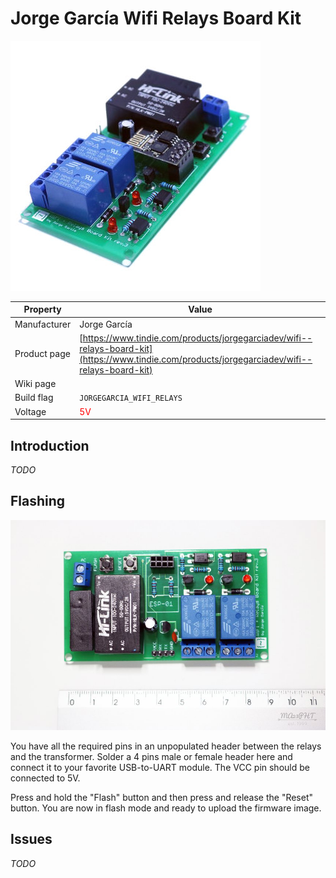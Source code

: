 # Jorge García Wifi Relays Board Kit

![Jorge García Wifi Relays Board Kit](images/devices/jorgegarcia-wifi-relays.jpg)

|Property|Value|
|---|---|
|Manufacturer|Jorge García|
|Product page|[https://www.tindie.com/products/jorgegarciadev/wifi--relays-board-kit](https://www.tindie.com/products/jorgegarciadev/wifi--relays-board-kit)|
|Wiki page||
|Build flag|`JORGEGARCIA_WIFI_RELAYS`|
|Voltage|<span style="color:red">5V</span>|

## Introduction

*TODO*

## Flashing

![Wifi Relays Board Kit - Top view](images/flashing/jorge-garcia-wifi-relays-board-lit-flash.jpg)

You have all the required pins in an unpopulated header between the relays and the transformer. Solder a 4 pins male or female header here and connect it to your favorite USB-to-UART module. The VCC pin should be connected to 5V.

Press and hold the "Flash" button and then press and release the "Reset" button. You are now in flash mode and ready to upload the firmware image.

## Issues

*TODO*